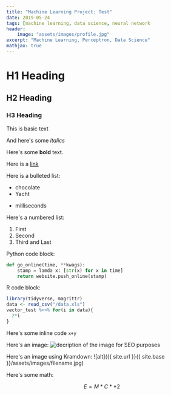 ```yaml
---
title: "Machine Learning Project: Test"
date: 2019-05-24
tags: [machine learning, data science, neural network
header:
    image: "assets/images/profile.jpg"
excerpt: "Machine Learning, Perceptron, Data Science"
mathjax: true
---
```


# H1 Heading

## H2 Heading

### H3 Heading

This is basic text

And here's some *italics*

Here's some **bold** text.

Here is a [link](https://nikolasbielki.github.io)

Here is a bulleted list:
* chocolate
* Yacht
- milliseconds

Here's a numbered list:
1. First
2. Second
3. Third and Last

Python code block:
```python
def go_online(time, **kwags):
    stamp = lamda x: [str(x) for x in time]
    return website.push_online(stamp)
```

R code block:
```r
library(tidyverse, magrittr)
data <- read_csv("/data.xls")
vector_test %<>% for(i in data){
  2*i
}
```

Here's some inline code `x+y`

Here's an image:
<img src="{{ site.url }}{{ site.baseurl }}/assets/image.filename.jpg" alt="decription of the image for SEO purposes">

Here's an image using Kramdown:
![alt]({{ site.url }}{{ site.base }}/assets/images/filename.jpg)

Here's some math:

$$ E = M*C**2$$
